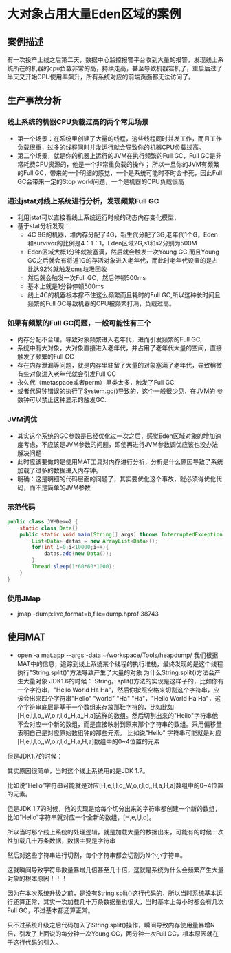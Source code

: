 # 大对象占用大量Eden区域的案例

## 案例描述
有一次投产上线之后第二天，数据中心监控报警平台收到大量的报警，发现线上系统所在的机器的cpu负载非常的高，持续走高，甚至导致机器宕机了，重启后过了半天又开始CPU使用率飙升，所有系统对应的前端页面都无法访问了。

## 生产事故分析
### 线上系统的机器CPU负载过高的两个常见场景
- 第一个场景：在系统里创建了大量的线程，这些线程同时并发工作，而且工作负载很重，过多的线程同时并发运行就会导致你的机器CPU负载过高。
- 第二个场景，就是你的机器上运行的JVM在执行频繁的Full GC，Full GC是非常耗费CPU资源的，他是一个非常重负载的操作；
所以一旦你的JVM有频繁的Full GC，带来的一个明细的感觉，一个是系统可能时不时会卡死，因此Full GC会带来一定的Stop world问题，一个是机器的CPU负载很高


### 通过jstat对线上系统进行分析，发现频繁Full GC
- 利用jstat可以直接看线上系统运行时候的动态内存变化模型，
- 基于stat分析发现：
    + 4C 8G的机器，堆内存分配了4G，新生代分配了3G,老年代1个G，Eden和survivor的比例是4：1：1，Eden区域2G,s1和s2分别为500M
    + Eden区域大概1分钟就被塞满，然后就会触发一次Young GC,而且Young GC之后就会有将近1G的存活对象进入老年代，而此时老年代设置的是占比达92%就触发cms垃圾回收
    + 然后就会触发一次Full GC，然后停顿500ms
    + 基本上就是1分钟停顿500ms
    + 线上4C的机器根本撑不住这么频繁而且耗时的Full GC,所以这种长时间且频繁的Full GC导致机器的CPU被频繁打满，负载过高。

### 如果有频繁的Full GC问题，一般可能性有三个
- 内存分配不合理，导致对象频繁进入老年代，进而引发频繁的Full GC;
- 系统中有大对象，大对象直接进入老年代，并占用了老年代大量的空间，直接触发了频繁的Full GC
- 存在内存泄漏等问题，就是内存里驻留了大量的对象塞满了老年代，导致稍微有些对象进入老年代就会引发Full GC
- 永久代（metaspace或者perm）里类太多，触发了Full GC
- 或者代码钟错误的执行了System.gc()导致的，这个一般很少见，在JVM的 参数钟可以禁止这种显示的触发GC.

### JVM调优
- 其实这个系统的GC参数是已经优化过一次之后，感觉Eden区域对象的增加速度考虑，不应该是JVM参数的问题，即使再进行JVM参数调优应该也没办法解决问题
- 此时应该要做的是使用MAT工具对内存进行分析，分析是什么原因导致了系统加载了过多的数据进入内存钟。
- 明确：这是明细的代码层面的问题了，其实要优化这个事故，就必须得优化代码，而不是简单的JVM参数

### 示范代码
```java
public class JVMDemo2 {
    static class Data{}
    public static void main(String[] args) throws InterruptedException {
        List<Data> datas = new ArrayList<Data>();
        for(int i=0;i<10000;i++){
            datas.add(new Data());
        }
        Thread.sleep(1*60*60*1000);
    }
}
```

### 使用JMap
- jmap -dump:live,format=b,file=dump.hprof 38743

## 使用MAT
- open -a mat.app --args -data ~/workspace/Tools/heapdump/
我们根据MAT中的信息，追踪到线上系统某个线程的执行堆栈，最终发现的是这个线程执行"String.split()"方法导致产生了大量的对象
为什么String.split()方法会产生大量对象
JDK1.6的时候：
String。split()方法的实现是这样子的，比如你有一个字符串，"Hello World Ha Ha"，然后你按照空格来切割这个字符串，应该会出来四个字符串"Hello" "world" "Ha" "Ha"，"Hello World Ha Ha"，这个字符串底层是基于一个数组来存放那鞋字符的，比如比如[H,e,l,l,o,,W,o,r,l,d,,H,a,,H,a]这样的数组。然后切割出来的"Hello"字符串他不会对应一个新的数组，而是直接映射到原来那个字符串的数组。采用偏移量表明自己是对应原始数组钟的那些元素。
比如说"Hello" 字符串可能就是对应[H,e,l,l,o,,W,o,r,l,d,,H,a,H,a]数组中的0~4位置的元素

但是JDK1.7的时候：



其实原因很简单，当时这个线上系统用的是JDK 1.7。


比如说“Hello”字符串可能就是对应[H,e,l,l,o,,W,o,r,l,d,,H,a,H,a]数组中的0~4位置的元素。

但是JDK 1.7的时候，他的实现是给每个切分出来的字符串都创建一个新的数组，比如“Hello”字符串就对应一个全新的数组，[H,e,l,l,o]。

所以当时那个线上系统的处理逻辑，就是加载大量的数据出来，可能有的时候一次性加载几十万条数据，数据主要是字符串

然后对这些字符串进行切割，每个字符串都会切割为N个小字符串。

这就瞬间导致字符串数量暴增几倍甚至几十倍，这就是系统为什么会频繁产生大量对象的根本原因！！！

因为在本次系统升级之前，是没有String.split()这行代码的，所以当时系统基本运行还算正常，其实一次加载几十万条数据量也很大，当时基本上每小时都会有几次Full GC，不过基本都还算正常。

只不过系统升级之后代码加入了String.split()操作，瞬间导致内存使用量暴增N倍，引发了上面说的每分钟一次Young GC，两分钟一次Full GC，根本原因就在于这行代码的引入。

